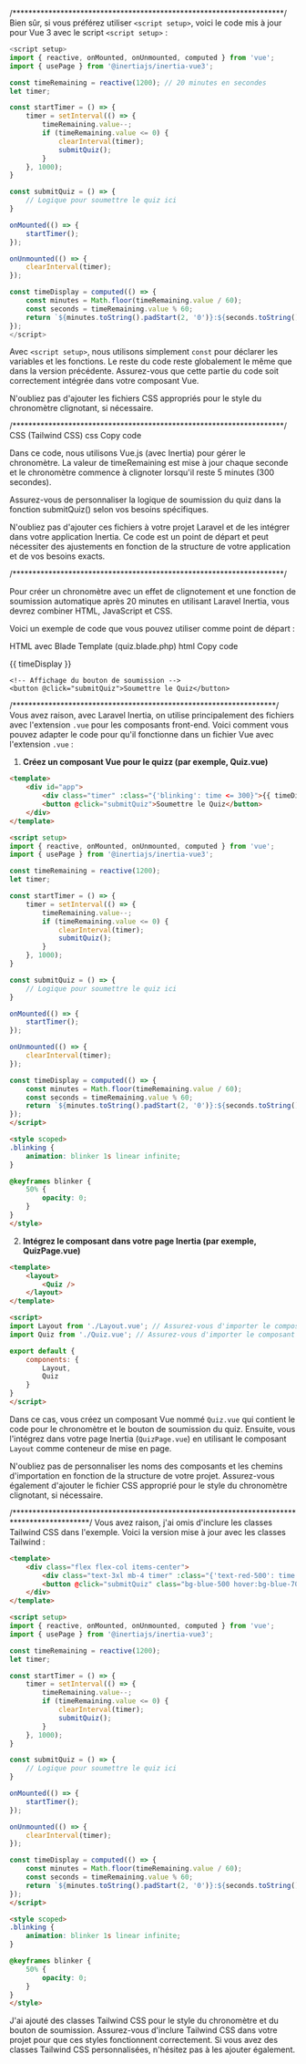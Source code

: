 <script setup>
import { reactive } from "vue";
let chro = "";
let state = reactive({
    min: 0,
    secondes: 59,
    cent: 99,
    intervalID: "",

});

function startQuizz() {
    state.intervalID = setInterval(() => {
        if (state.min > -1) {
            state.cent--;
            if (state.cent === 0) {
                state.cent = 99;
                state.secondes--;
            } else if (state.secondes === 0) {
                state.secondes = 60;
                state.min--;
            }
        } else if (state.min <= -1) {
            clearInterval(state.intervalID);
            state.min = 0;
            state.cent = 0;
            state.secondes = 0;
            console.log('clearInterval');
        }
    }, 0, 1);
}

function doubleNum(number) {
    if (number < 10) {
        return '0' + number;
    } else {
        return number;
    }
}
</script>

<template>
    <!-- <button @click="count++">You clicked me {{ count }} times.</button> -->
    <div class="container">
        <div class="containBtn">
            <button @click="startQuizz">Chrono</button>
        </div>
        <div class="showChrono">
            <span>
                Affiche moi le chrono : {{ doubleNum(state.min) }} : {{ doubleNum(state.secondes) }} : {{
                    doubleNum(state.cent) }}
            </span>
        </div>

    </div>
</template>


/********************************************************************/
Bien sûr, si vous préférez utiliser `<script setup>`, voici le code mis à jour pour Vue 3 avec le script `<script setup>` :

```javascript
<script setup>
import { reactive, onMounted, onUnmounted, computed } from 'vue';
import { usePage } from '@inertiajs/inertia-vue3';

const timeRemaining = reactive(1200); // 20 minutes en secondes
let timer;

const startTimer = () => {
    timer = setInterval(() => {
        timeRemaining.value--;
        if (timeRemaining.value <= 0) {
            clearInterval(timer);
            submitQuiz();
        }
    }, 1000);
}

const submitQuiz = () => {
    // Logique pour soumettre le quiz ici
}

onMounted(() => {
    startTimer();
});

onUnmounted(() => {
    clearInterval(timer);
});

const timeDisplay = computed(() => {
    const minutes = Math.floor(timeRemaining.value / 60);
    const seconds = timeRemaining.value % 60;
    return `${minutes.toString().padStart(2, '0')}:${seconds.toString().padStart(2, '0')}`;
});
</script>
```

Avec `<script setup>`, nous utilisons simplement `const` pour déclarer les variables et les fonctions. Le reste du code reste globalement le même que dans la version précédente. Assurez-vous que cette partie du code soit correctement intégrée dans votre composant Vue.

N'oubliez pas d'ajouter les fichiers CSS appropriés pour le style du chronomètre clignotant, si nécessaire.



/********************************************************************/
CSS (Tailwind CSS)
css
Copy code
<style>
.blinking {
    animation: blinker 1s linear infinite;
}

@keyframes blinker {
    50% {
        opacity: 0;
    }
}
</style>
Dans ce code, nous utilisons Vue.js (avec Inertia) pour gérer le chronomètre. La valeur de timeRemaining est mise à jour chaque seconde et le chronomètre commence à clignoter lorsqu'il reste 5 minutes (300 secondes).

Assurez-vous de personnaliser la logique de soumission du quiz dans la fonction submitQuiz() selon vos besoins spécifiques.

N'oubliez pas d'ajouter ces fichiers à votre projet Laravel et de les intégrer dans votre application Inertia. Ce code est un point de départ et peut nécessiter des ajustements en fonction de la structure de votre application et de vos besoins exacts.


/********************************************************************/

Pour créer un chronomètre avec un effet de clignotement et une fonction de soumission automatique après 20 minutes en utilisant Laravel Inertia, vous devrez combiner HTML, JavaScript et CSS.

Voici un exemple de code que vous pouvez utiliser comme point de départ :

HTML avec Blade Template (quiz.blade.php)
html
Copy code
<div id="app">
    <!-- Affichage du temps restant -->
    <div class="timer" :class="{'blinking': time <= 300}">{{ timeDisplay }}</div>
    
    <!-- Affichage du bouton de soumission -->
    <button @click="submitQuiz">Soumettre le Quiz</button>
</div>

/******************************************************************/
Vous avez raison, avec Laravel Inertia, on utilise principalement des fichiers avec l'extension `.vue` pour les composants front-end. Voici comment vous pouvez adapter le code pour qu'il fonctionne dans un fichier Vue avec l'extension `.vue` :

1. **Créez un composant Vue pour le quizz (par exemple, Quiz.vue)**

```html
<template>
    <div id="app">
        <div class="timer" :class="{'blinking': time <= 300}">{{ timeDisplay }}</div>
        <button @click="submitQuiz">Soumettre le Quiz</button>
    </div>
</template>

<script setup>
import { reactive, onMounted, onUnmounted, computed } from 'vue';
import { usePage } from '@inertiajs/inertia-vue3';

const timeRemaining = reactive(1200);
let timer;

const startTimer = () => {
    timer = setInterval(() => {
        timeRemaining.value--;
        if (timeRemaining.value <= 0) {
            clearInterval(timer);
            submitQuiz();
        }
    }, 1000);
}

const submitQuiz = () => {
    // Logique pour soumettre le quiz ici
}

onMounted(() => {
    startTimer();
});

onUnmounted(() => {
    clearInterval(timer);
});

const timeDisplay = computed(() => {
    const minutes = Math.floor(timeRemaining.value / 60);
    const seconds = timeRemaining.value % 60;
    return `${minutes.toString().padStart(2, '0')}:${seconds.toString().padStart(2, '0')}`;
});
</script>

<style scoped>
.blinking {
    animation: blinker 1s linear infinite;
}

@keyframes blinker {
    50% {
        opacity: 0;
    }
}
</style>
```

2. **Intégrez le composant dans votre page Inertia (par exemple, QuizPage.vue)**

```html
<template>
    <layout>
        <Quiz />
    </layout>
</template>

<script>
import Layout from './Layout.vue'; // Assurez-vous d'importer le composant de mise en page approprié
import Quiz from './Quiz.vue'; // Assurez-vous d'importer le composant Quiz

export default {
    components: {
        Layout,
        Quiz
    }
}
</script>
```

Dans ce cas, vous créez un composant Vue nommé `Quiz.vue` qui contient le code pour le chronomètre et le bouton de soumission du quiz. Ensuite, vous l'intégrez dans votre page Inertia (`QuizPage.vue`) en utilisant le composant `Layout` comme conteneur de mise en page.

N'oubliez pas de personnaliser les noms des composants et les chemins d'importation en fonction de la structure de votre projet. Assurez-vous également d'ajouter le fichier CSS approprié pour le style du chronomètre clignotant, si nécessaire.

/*******************************************************************************************/
Vous avez raison, j'ai omis d'inclure les classes Tailwind CSS dans l'exemple. Voici la version mise à jour avec les classes Tailwind :

```html
<template>
    <div class="flex flex-col items-center">
        <div class="text-3xl mb-4 timer" :class="{'text-red-500': time <= 300}">{{ timeDisplay }}</div>
        <button @click="submitQuiz" class="bg-blue-500 hover:bg-blue-700 text-white font-bold py-2 px-4 rounded">Soumettre le Quiz</button>
    </div>
</template>

<script setup>
import { reactive, onMounted, onUnmounted, computed } from 'vue';
import { usePage } from '@inertiajs/inertia-vue3';

const timeRemaining = reactive(1200);
let timer;

const startTimer = () => {
    timer = setInterval(() => {
        timeRemaining.value--;
        if (timeRemaining.value <= 0) {
            clearInterval(timer);
            submitQuiz();
        }
    }, 1000);
}

const submitQuiz = () => {
    // Logique pour soumettre le quiz ici
}

onMounted(() => {
    startTimer();
});

onUnmounted(() => {
    clearInterval(timer);
});

const timeDisplay = computed(() => {
    const minutes = Math.floor(timeRemaining.value / 60);
    const seconds = timeRemaining.value % 60;
    return `${minutes.toString().padStart(2, '0')}:${seconds.toString().padStart(2, '0')}`;
});
</script>

<style scoped>
.blinking {
    animation: blinker 1s linear infinite;
}

@keyframes blinker {
    50% {
        opacity: 0;
    }
}
</style>
```

J'ai ajouté des classes Tailwind CSS pour le style du chronomètre et du bouton de soumission. Assurez-vous d'inclure Tailwind CSS dans votre projet pour que ces styles fonctionnent correctement. Si vous avez des classes Tailwind CSS personnalisées, n'hésitez pas à les ajouter également.
